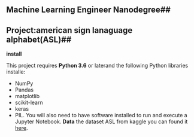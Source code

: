 ## Machine Learning Engineer Nanodegree##
## Project:american sign lanaguage alphabet(ASL)##
**install**

This project requires **Python 3.6** or laterand the following Python libraries installe:
* NumPy
* Pandas
* matplotlib
* scikit-learn 
* keras 
* PIL.
You will also need to have software installed to run and execute a Jupyter Notebook.
**Data**
the dataset ASL from kaggle you can found it [here](https://www.kaggle.com/grassknoted/asl-alphabet).
